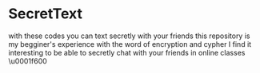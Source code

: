 # SecretText
with these codes you can text secretly with your friends
this repository is my begginer's experience with the word of encryption and cypher I find it interesting to be able to secretly chat with your friends in online classes \u0001f600
